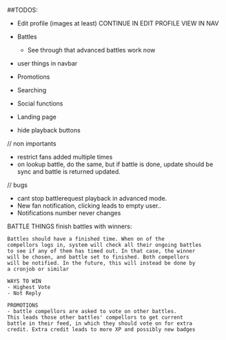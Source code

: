 ##TODOS:

* Edit profile (images at least) CONTINUE IN EDIT PROFILE VIEW IN NAV

* Battles
    - See through that advanced battles work now

* user things in navbar
* Promotions
* Searching
* Social functions
* Landing page
* hide playback buttons

// non importants
* restrict fans added multiple times
* on lookup battle, do the same, but if battle is done, update should be sync and battle is returned updated.

// bugs
* cant stop battlerequest playback in advanced mode.
* New fan notification, clicking leads to empty user..
* Notifications number never changes



BATTLE THINGS
finish battles with winners:

    Battles should have a finished time. When on of the
    compellors logs in, system will check all their ongoing battles
    to see if any of them has timed out. In that case, the winner
    will be chosen, and battle set to finished. Both compellors
    will be notified. In the future, this will instead be done by
    a cronjob or similar

    WAYS TO WIN
    - Highest Vote
    - Not Reply

    PROMOTIONS
    - battle compellors are asked to vote on other battles.
    This leads those other battles' compellors to get current
    battle in their feed, in which they should vote on for extra
    credit. Extra credit leads to more XP and possibly new badges
